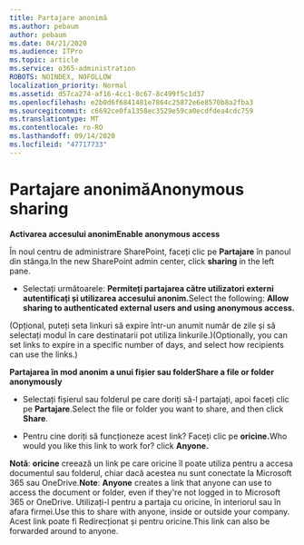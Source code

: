 ```yaml
---
title: Partajare anonimă
ms.author: pebaum
author: pebaum
ms.date: 04/21/2020
ms.audience: ITPro
ms.topic: article
ms.service: o365-administration
ROBOTS: NOINDEX, NOFOLLOW
localization_priority: Normal
ms.assetid: d57ca274-af16-4cc1-8c67-8c499f5c1d37
ms.openlocfilehash: e2b0d6f6841481e7864c25872e6e8570b8a2fba3
ms.sourcegitcommit: c6692ce0fa1358ec3529e59ca0ecdfdea4cdc759
ms.translationtype: MT
ms.contentlocale: ro-RO
ms.lasthandoff: 09/14/2020
ms.locfileid: "47717733"
---
```

# <a name="anonymous-sharing"></a><span data-ttu-id="ef3cb-102">Partajare anonimă</span><span class="sxs-lookup"><span data-stu-id="ef3cb-102">Anonymous sharing</span></span>

 <span data-ttu-id="ef3cb-103">**Activarea accesului anonim**</span><span class="sxs-lookup"><span data-stu-id="ef3cb-103">**Enable anonymous access**</span></span>
  
<span data-ttu-id="ef3cb-104">În noul centru de administrare SharePoint, faceți clic pe **Partajare** în panoul din stânga.</span><span class="sxs-lookup"><span data-stu-id="ef3cb-104">In the new SharePoint admin center, click **sharing** in the left pane.</span></span> 
  
- <span data-ttu-id="ef3cb-105">Selectați următoarele: **Permiteți partajarea către utilizatori externi autentificați și utilizarea accesului anonim.**</span><span class="sxs-lookup"><span data-stu-id="ef3cb-105">Select the following: **Allow sharing to authenticated external users and using anonymous access.**</span></span>
  
<span data-ttu-id="ef3cb-106">(Opțional, puteți seta linkuri să expire într-un anumit număr de zile și să selectați modul în care destinatarii pot utiliza linkurile.)</span><span class="sxs-lookup"><span data-stu-id="ef3cb-106">(Optionally, you can set links to expire in a specific number of days, and select how recipients can use the links.)</span></span>
    
 <span data-ttu-id="ef3cb-107">**Partajarea în mod anonim a unui fișier sau folder**</span><span class="sxs-lookup"><span data-stu-id="ef3cb-107">**Share a file or folder anonymously**</span></span>
  
- <span data-ttu-id="ef3cb-108">Selectați fișierul sau folderul pe care doriți să-l partajați, apoi faceți clic pe **Partajare**.</span><span class="sxs-lookup"><span data-stu-id="ef3cb-108">Select the file or folder you want to share, and then click **Share**.</span></span> 
    
- <span data-ttu-id="ef3cb-109">Pentru cine doriți să funcționeze acest link? Faceți clic pe **oricine.**</span><span class="sxs-lookup"><span data-stu-id="ef3cb-109">Who would you like this link to work for? click **Anyone.**</span></span>
  
 <span data-ttu-id="ef3cb-110">**Notă**: **oricine** creează un link pe care oricine îl poate utiliza pentru a accesa documentul sau folderul, chiar dacă acestea nu sunt conectate la Microsoft 365 sau OneDrive.</span><span class="sxs-lookup"><span data-stu-id="ef3cb-110">**Note**: **Anyone** creates a link that anyone can use to access the document or folder, even if they're not logged in to Microsoft 365 or OneDrive.</span></span> <span data-ttu-id="ef3cb-111">Utilizați-l pentru a partaja cu oricine, în interiorul sau în afara firmei.</span><span class="sxs-lookup"><span data-stu-id="ef3cb-111">Use this to share with anyone, inside or outside your company.</span></span> <span data-ttu-id="ef3cb-112">Acest link poate fi Redirecționat și pentru oricine.</span><span class="sxs-lookup"><span data-stu-id="ef3cb-112">This link can also be forwarded around to anyone.</span></span> 
    

